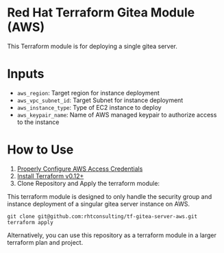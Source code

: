 # Red Hat Terraform Gitea Module (AWS)

This Terraform module is for deploying a single gitea server.

# Inputs

- `aws_region`: Target region for instance deployment
- `aws_vpc_subnet_id`: Target Subnet for instance deployment
- `aws_instance_type`: Type of EC2 instance to deploy
- `aws_keypair_name`: Name of AWS managed keypair to authorize access to the instance

# How to Use

1. [Properly Configure AWS Access Credentials](https://docs.aws.amazon.com/cli/latest/userguide/cli-chap-configure.html)
2. [Install Terraform v0.12+](https://learn.hashicorp.com/terraform/getting-started/install.html)
3. Clone Repository and Apply the terraform module:


This terraform module is designed to only handle the security group and instance deployment of a singular gitea server instance on AWS.

```
git clone git@github.com:rhtconsulting/tf-gitea-server-aws.git
terraform apply
```

Alternatively, you can use this repository as a terraform module in a larger terraform plan and project.
